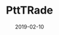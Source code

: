 ---
layout: site
title: "PttTRade"
date: 2019-02-10
categories: [community]
version: 6.0.3
major: 6
minor: 0
patch: 3
slug: ptttrade
link: https://www.ptttrade.com/dashboard
submitter: erkansaldir
permalink: /sites/:slug
---